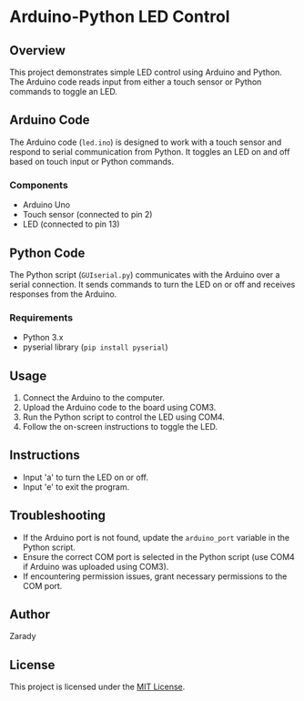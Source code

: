 # Arduino-Python LED Control

## Overview
This project demonstrates simple LED control using Arduino and Python. The Arduino code reads input from either a touch sensor or Python commands to toggle an LED.

## Arduino Code
The Arduino code (`led.ino`) is designed to work with a touch sensor and respond to serial communication from Python. It toggles an LED on and off based on touch input or Python commands.

### Components
- Arduino Uno
- Touch sensor (connected to pin 2)
- LED (connected to pin 13)

## Python Code
The Python script (`GUIserial.py`) communicates with the Arduino over a serial connection. It sends commands to turn the LED on or off and receives responses from the Arduino.

### Requirements
- Python 3.x
- pyserial library (`pip install pyserial`)

## Usage
1. Connect the Arduino to the computer.
2. Upload the Arduino code to the board using COM3.
3. Run the Python script to control the LED using COM4.
4. Follow the on-screen instructions to toggle the LED.

## Instructions
- Input 'a' to turn the LED on or off.
- Input 'e' to exit the program.

## Troubleshooting
- If the Arduino port is not found, update the `arduino_port` variable in the Python script.
- Ensure the correct COM port is selected in the Python script (use COM4 if Arduino was uploaded using COM3).
- If encountering permission issues, grant necessary permissions to the COM port.

## Author
Zarady

## License
This project is licensed under the [MIT License](LICENSE).
